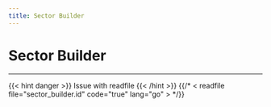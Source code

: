 ```yaml
---
title: Sector Builder
---
```


# Sector Builder
---

{{< hint danger >}}
Issue with readfile
{{< /hint >}}
{{/* < readfile file="sector_builder.id" code="true" lang="go" > */}}
